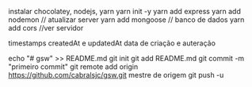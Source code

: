 instalar chocolatey, nodejs, yarn
yarn init -y
yarn add express
yarn add nodemon // atualizar server
yarn add mongoose // banco de dados
yarn add cors //ver servidor

timestamps createdAt e updatedAt data de criação e auteração

echo "# gsw" >> README.md 
git init 
git add README.md 
git commit -m "primeiro commit" 
git remote add origin https://github.com/cabralsjc/gsw.git
 mestre de origem git push -u


     